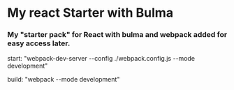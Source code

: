 # My react Starter with Bulma
### My "starter pack" for React with bulma and webpack added for easy access later.


 

start: "webpack-dev-server --config ./webpack.config.js --mode development"

build: "webpack --mode development"
